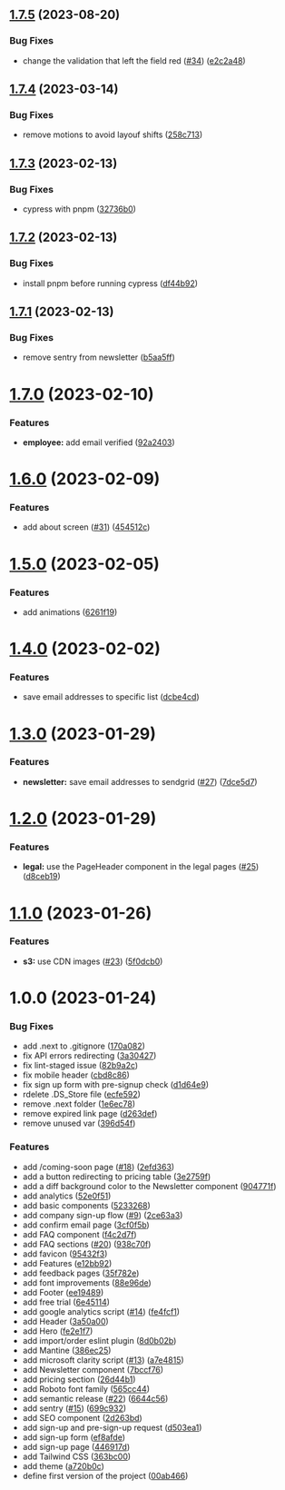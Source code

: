 ## [1.7.5](https://github.com/vainapp/website/compare/v1.7.4...v1.7.5) (2023-08-20)


### Bug Fixes

* change the validation that left the field red ([#34](https://github.com/vainapp/website/issues/34)) ([e2c2a48](https://github.com/vainapp/website/commit/e2c2a48ff94676f36356e9c64920c23dbb4f748a))

## [1.7.4](https://github.com/vainapp/website/compare/v1.7.3...v1.7.4) (2023-03-14)


### Bug Fixes

* remove motions to avoid layouf shifts ([258c713](https://github.com/vainapp/website/commit/258c713f9cfa1c0a828a483a7c258880696455cd))

## [1.7.3](https://github.com/vainapp/website/compare/v1.7.2...v1.7.3) (2023-02-13)


### Bug Fixes

* cypress with pnpm ([32736b0](https://github.com/vainapp/website/commit/32736b0e4a618d0cdba9c962e3b1bfa1765b47c2))

## [1.7.2](https://github.com/vainapp/website/compare/v1.7.1...v1.7.2) (2023-02-13)


### Bug Fixes

* install pnpm before running cypress ([df44b92](https://github.com/vainapp/website/commit/df44b92b50382609a977ab1d4f25f0b254bd67cd))

## [1.7.1](https://github.com/vainapp/website/compare/v1.7.0...v1.7.1) (2023-02-13)


### Bug Fixes

* remove sentry from newsletter ([b5aa5ff](https://github.com/vainapp/website/commit/b5aa5ff910979dce0d1f417530dd96a8928c0bc9))

# [1.7.0](https://github.com/vainapp/website/compare/v1.6.0...v1.7.0) (2023-02-10)


### Features

* **employee:** add email verified ([92a2403](https://github.com/vainapp/website/commit/92a24034d88ae7b0ed6822da7c0af7a518228cb7))

# [1.6.0](https://github.com/vainapp/website/compare/v1.5.0...v1.6.0) (2023-02-09)


### Features

* add about screen ([#31](https://github.com/vainapp/website/issues/31)) ([454512c](https://github.com/vainapp/website/commit/454512c8d8b58bf52b015efb5feaf847dbf03e27))

# [1.5.0](https://github.com/vainapp/website/compare/v1.4.0...v1.5.0) (2023-02-05)


### Features

* add animations ([6261f19](https://github.com/vainapp/website/commit/6261f1913d1ed5ab09b69bb4f2a3d6c554334b9f))

# [1.4.0](https://github.com/vainapp/front-end/compare/v1.3.0...v1.4.0) (2023-02-02)


### Features

* save email addresses to specific list ([dcbe4cd](https://github.com/vainapp/front-end/commit/dcbe4cdfb2e241fee96fdb58384e2e0037b78f52))

# [1.3.0](https://github.com/vainapp/front-end/compare/v1.2.0...v1.3.0) (2023-01-29)


### Features

* **newsletter:** save email addresses to sendgrid ([#27](https://github.com/vainapp/front-end/issues/27)) ([7dce5d7](https://github.com/vainapp/front-end/commit/7dce5d7b651459317b685c95916e34dc2e28bfeb))

# [1.2.0](https://github.com/vainapp/front-end/compare/v1.1.0...v1.2.0) (2023-01-29)


### Features

* **legal:** use the PageHeader component in the legal pages ([#25](https://github.com/vainapp/front-end/issues/25)) ([d8ceb19](https://github.com/vainapp/front-end/commit/d8ceb1966021bd294ed7cb01e84c732cc52abd75))

# [1.1.0](https://github.com/vainapp/front-end/compare/v1.0.0...v1.1.0) (2023-01-26)


### Features

* **s3:** use CDN images ([#23](https://github.com/vainapp/front-end/issues/23)) ([5f0dcb0](https://github.com/vainapp/front-end/commit/5f0dcb06e7913f761cd8c91a71f7140138117830))

# 1.0.0 (2023-01-24)


### Bug Fixes

* add .next to .gitignore ([170a082](https://github.com/vainapp/front-end/commit/170a082c2f08a32b228c78b0075e42efc104673e))
* fix API errors redirecting ([3a30427](https://github.com/vainapp/front-end/commit/3a304273de26241db8cfc5ebdf7cd12d0f0a1b4f))
* fix lint-staged issue ([82b9a2c](https://github.com/vainapp/front-end/commit/82b9a2c85499dfcb2faf4372507d8f1caf181628))
* fix mobile header ([cbd8c86](https://github.com/vainapp/front-end/commit/cbd8c86fb0cd37a1eff8feccb25bca3bde33eaca))
* fix sign up form with pre-signup check ([d1d64e9](https://github.com/vainapp/front-end/commit/d1d64e9096f11ffe75d016fb105f0b8c9d310361))
* rdelete .DS_Store file ([ecfe592](https://github.com/vainapp/front-end/commit/ecfe592100cf894520529d1c63939b0c173fe52d))
* remove .next folder ([1e6ec78](https://github.com/vainapp/front-end/commit/1e6ec78c9197ca6e64514bb18ede6bfcfe479071))
* remove expired link page ([d263def](https://github.com/vainapp/front-end/commit/d263def489b8ac233da977438cab81c397199daf))
* remove unused var ([396d54f](https://github.com/vainapp/front-end/commit/396d54fa1cf81974e128c0633c170fa8b3ff7204))


### Features

* add /coming-soon page ([#18](https://github.com/vainapp/front-end/issues/18)) ([2efd363](https://github.com/vainapp/front-end/commit/2efd363d4c4e649b61c7088fe1488f4e8a335bb7))
* add a button redirecting to pricing table ([3e2759f](https://github.com/vainapp/front-end/commit/3e2759fb8f3151263e72e81111893b04626bd9bc))
* add a diff background color to the Newsletter component ([904771f](https://github.com/vainapp/front-end/commit/904771f5192c57d8cf712ae9ef7c67f794b0b1b8))
* add analytics ([52e0f51](https://github.com/vainapp/front-end/commit/52e0f510970f5bd9bc921289484ea83422a058ba))
* add basic components ([5233268](https://github.com/vainapp/front-end/commit/5233268ad9d1073e39227e020f3f31157f2a41d5))
* add company sign-up flow ([#9](https://github.com/vainapp/front-end/issues/9)) ([2ce63a3](https://github.com/vainapp/front-end/commit/2ce63a3763437e31fa9ccb1076310be2629b1fe8))
* add confirm email page ([3cf0f5b](https://github.com/vainapp/front-end/commit/3cf0f5b9dedcbedc222d57e13a0cbef7480bbcb5))
* add FAQ component ([f4c2d7f](https://github.com/vainapp/front-end/commit/f4c2d7f1df6261b79e5ffe3b90fdb8cafe4dd1a1))
* add FAQ sections ([#20](https://github.com/vainapp/front-end/issues/20)) ([938c70f](https://github.com/vainapp/front-end/commit/938c70ff52678422be8f997e3b378942eaa46cbd))
* add favicon ([95432f3](https://github.com/vainapp/front-end/commit/95432f34925d46273b96245fb5c916ddf8029d77))
* add Features ([e12bb92](https://github.com/vainapp/front-end/commit/e12bb92a25fca19da70b184b7155197cc3080a16))
* add feedback pages ([35f782e](https://github.com/vainapp/front-end/commit/35f782e98757a70bd32eee226e9d0db0b5e0f02d))
* add font improvements ([88e96de](https://github.com/vainapp/front-end/commit/88e96de75e4d9f93c98f7a6e6d4c92fc25215e1e))
* add Footer ([ee19489](https://github.com/vainapp/front-end/commit/ee194898c5a99fe0ed55bfed05dcfe871c0440cf))
* add free trial ([6e45114](https://github.com/vainapp/front-end/commit/6e45114133803263811c40cf19843454f2ad7f5d))
* add google analytics script ([#14](https://github.com/vainapp/front-end/issues/14)) ([fe4fcf1](https://github.com/vainapp/front-end/commit/fe4fcf1264d953fad96b32401b9331317f086b8b))
* add Header ([3a50a00](https://github.com/vainapp/front-end/commit/3a50a003c0eb363a207f8307fa6b53b19949f376))
* add Hero ([fe2e1f7](https://github.com/vainapp/front-end/commit/fe2e1f7d906223a5630564cb0bc3ad25bd801527))
* add import/order eslint plugin ([8d0b02b](https://github.com/vainapp/front-end/commit/8d0b02b48b99a4db306824d421b089c42fd39309))
* add Mantine ([386ec25](https://github.com/vainapp/front-end/commit/386ec25416e244697c6f6882bac00cef34e36ae7))
* add microsoft clarity script ([#13](https://github.com/vainapp/front-end/issues/13)) ([a7e4815](https://github.com/vainapp/front-end/commit/a7e48153cadc6848194a330d1047ca44f1b92052))
* add Newsletter component ([7bccf76](https://github.com/vainapp/front-end/commit/7bccf76a259c66a33711946b9cc384d49375f6b5))
* add pricing section ([26d44b1](https://github.com/vainapp/front-end/commit/26d44b1a9e95b978abcd46cde98dd6e215d9ec04))
* add Roboto font family ([565cc44](https://github.com/vainapp/front-end/commit/565cc44043548d136d75daa203262fb72793e2ab))
* add semantic release ([#22](https://github.com/vainapp/front-end/issues/22)) ([6644c56](https://github.com/vainapp/front-end/commit/6644c5626aee9de67aaa7d50f7ff6da04d560f1c))
* add sentry ([#15](https://github.com/vainapp/front-end/issues/15)) ([699c932](https://github.com/vainapp/front-end/commit/699c932901bcabd6bd5bb613061c5a9aa8c6e1ab))
* add SEO component ([2d263bd](https://github.com/vainapp/front-end/commit/2d263bd05cbd3ef93219d806fe6dc0367357f602))
* add sign-up and pre-sign-up request ([d503ea1](https://github.com/vainapp/front-end/commit/d503ea13c39ad654801eeca068336bbc410a380f))
* add sign-up form ([ef8afde](https://github.com/vainapp/front-end/commit/ef8afdea6aea57e37b518a26c761cf37e5682929))
* add sign-up page ([446917d](https://github.com/vainapp/front-end/commit/446917d6aa276c6444681d4fa254a6febadf9b6b))
* add Tailwind CSS ([363bc00](https://github.com/vainapp/front-end/commit/363bc0075393495d5e642890ae91a56abef0e451))
* add theme ([a720b0c](https://github.com/vainapp/front-end/commit/a720b0c50dd6638a6b64e55f98aa1b9aa4618514))
* define first version of the project ([00ab466](https://github.com/vainapp/front-end/commit/00ab4661eb54f134e89afd98c018c8627ac66be9))
